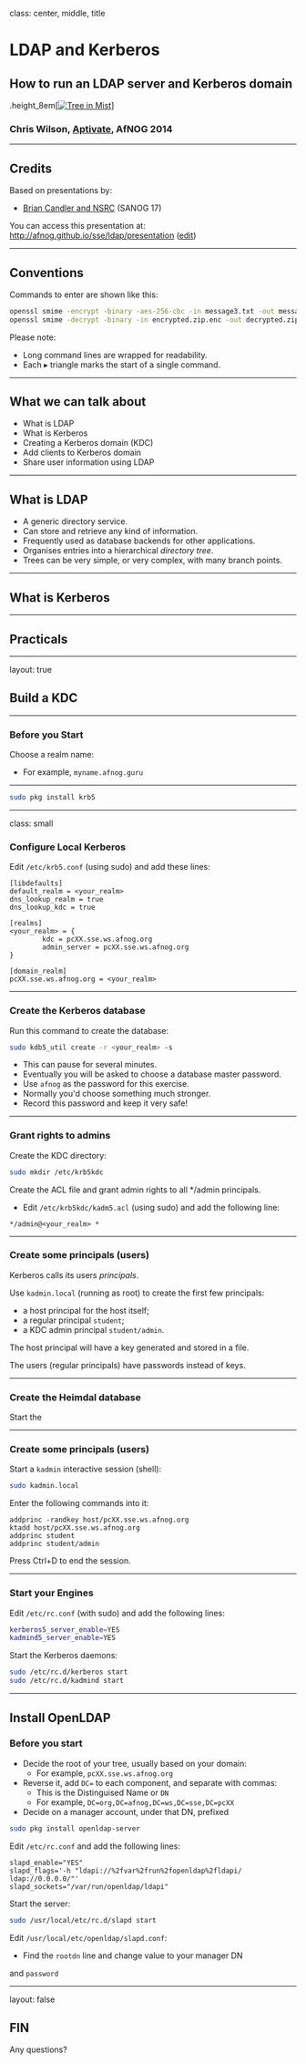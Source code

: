 class: center, middle, title

# LDAP and Kerberos

## How to run an LDAP server and Kerberos domain

.height_8em[[![Tree in Mist](https://farm8.staticflickr.com/7095/7230738190_3c6f7146e6_b.jpg)](https://www.flickr.com/photos/matthewpaulson/7230738190)]

### Chris Wilson, [Aptivate](http://www.aptivate.org/), AfNOG 2014

---

## Credits

Based on presentations by:

* [Brian Candler and NSRC](https://nsrc.org/workshops/2011/sanog17/wiki/Agenda) (SANOG 17)

You can access this presentation at: http://afnog.github.io/sse/ldap/presentation
([edit](https://github.com/afnog/sse/ldap/presentation.md))

---

## Conventions

Commands to enter are shown like this:

```sh
openssl smime -encrypt -binary -aes-256-cbc -in message3.txt -out message3.txt.enc yourpartner.crt.pem
openssl smime -decrypt -binary -in encrypted.zip.enc -out decrypted.zip -inkey private.key -passin pass:your_password
```

Please note:

* Long command lines are wrapped for readability.
* Each &#9656; triangle marks the start of a single command.

---

## What we can talk about

* What is LDAP
* What is Kerberos
* Creating a Kerberos domain (KDC)
* Add clients to Kerberos domain
* Share user information using LDAP

---

## What is LDAP

* A generic directory service.
* Can store and retrieve any kind of information.
* Frequently used as database backends for other applications.
* Organises entries into a hierarchical *directory tree*.
* Trees can be very simple, or very complex, with many branch points.

---

## What is Kerberos

---

## Practicals

---
layout: true
## Build a KDC
---

### Before you Start

Choose a realm name:
* For example, `myname.afnog.guru`

---

```sh
sudo pkg install krb5
```

---

class: small

### Configure Local Kerberos

Edit `/etc/krb5.conf` (using sudo) and add these lines:

```
[libdefaults]
default_realm = <your_realm>
dns_lookup_realm = true
dns_lookup_kdc = true

[realms]
<your_realm> = {
        kdc = pcXX.sse.ws.afnog.org
        admin_server = pcXX.sse.ws.afnog.org
}

[domain_realm]
pcXX.sse.ws.afnog.org = <your_realm>
```

---

### Create the Kerberos database

Run this command to create the database:

```sh
sudo kdb5_util create -r <your_realm> -s
```

* This can pause for several minutes.
* Eventually you will be asked to choose a database master password.
* Use `afnog` as the password for this exercise.
* Normally you'd choose something much stronger.
* Record this password and keep it very safe!

---

### Grant rights to admins

Create the KDC directory:

```sh
sudo mkdir /etc/krb5kdc
```

Create the ACL file and grant admin rights to all */admin principals.

* Edit `/etc/krb5kdc/kadm5.acl` (using sudo) and add the following line:

```
*/admin@<your_realm> *
```

---

### Create some principals (users)

Kerberos calls its users *principals*.

Use `kadmin.local` (running as root) to create the first few principals:

* a host principal for the host itself;
* a regular principal `student`;
* a KDC admin principal `student/admin`.

The host principal will have a key generated and stored in a file.

The users (regular principals) have passwords instead of keys.

---

### Create the Heimdal database

Start the 

---

### Create some principals (users)

Start a `kadmin` interactive session (shell):

```sh
sudo kadmin.local
```

Enter the following commands into it:

```
addprinc -randkey host/pcXX.sse.ws.afnog.org
ktadd host/pcXX.sse.ws.afnog.org
addprinc student
addprinc student/admin
```

Press Ctrl+D to end the session.

---

### Start your Engines

Edit `/etc/rc.conf` (with sudo) and add the following lines:

```sh
kerberos5_server_enable=YES
kadmind5_server_enable=YES
```

Start the Kerberos daemons:

```sh
sudo /etc/rc.d/kerberos start
sudo /etc/rc.d/kadmind start
```

---

## Install OpenLDAP

### Before you start

* Decide the root of your tree, usually based on your domain:
  * For example, `pcXX.sse.ws.afnog.org`
* Reverse it, add `DC=` to each component, and separate with commas:
  * This is the Distinguised Name or `DN`
  * For example, `DC=org,DC=afnog,DC=ws,DC=sse,DC=pcXX`
* Decide on a manager account, under that DN, prefixed 

```sh
sudo pkg install openldap-server
```

Edit `/etc/rc.conf` and add the following lines:

```
slapd_enable="YES"
slapd_flags='-h "ldapi://%2fvar%2frun%2fopenldap%2fldapi/ ldap://0.0.0.0/"'
slapd_sockets="/var/run/openldap/ldapi"
```

Start the server:

```sh
sudo /usr/local/etc/rc.d/slapd start
```

Edit `/usr/local/etc/openldap/slapd.conf`:

* Find the `rootdn` line and change value to your manager DN

and `password`

---
layout: false

## FIN

Any questions?
